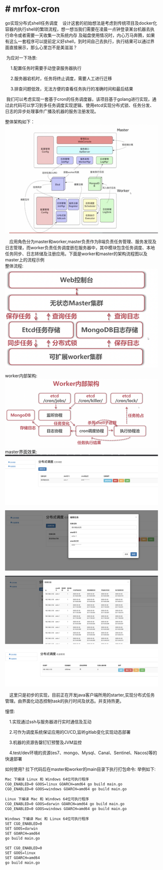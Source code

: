 # # mrfox-cron
go实现分布式shell任务调度
   &nbsp;&nbsp; 设计这套的初始想法是考虑到传统项目及docker化容器内执行shell的繁琐流程，想一想当我们需要在凌晨一点钟登录某台机器去执行命令或者需要一天收集一次系统内存
及磁盘使用情况时，内心万马奔腾，如果有这么一套程序可以提前定义好shell，到时间自己去执行，执行结果可以通过界面直接展示，那么心里岂不是美滋滋？

&nbsp;为应对一下场景:  

&emsp; 1.配置任务时需要手动登录服务器执行  

&emsp; 2.服务器宕机时，任务将终止调度，需要人工进行迁移  

&emsp;  3.排查问题低效，无法方便的查看任务执行的准确时间和最后结果  

&nbsp;我们可以考虑实现一套基于cron的任务调度器，该项目基于golang进行实现，通过此代码可以学习到多任务调度实现逻辑、使用etcd实现分布式锁、任务分发、日志的异步处理事件广播及机器的服务注册发现。  

整体架构如下：
![image](https://github.com/sunteng412/mrfox-cron/blob/master/file/WX20200330-220838@2x.png)

&emsp;应用角色分为master和worker,master负责作为B端负责任务管理、服务发现及日志管理，而worker负责任务调度嵌在服务器中，其中模块包含任务调度、本地任务同步、日志转储及注册应用。下面是worker和master的架构流程图以及master上的流程示例  
整体流程:
![image](https://github.com/sunteng412/mrfox-cron/blob/master/file/WX20200330-223251@2x.png)  

worker内部架构:  
![image](https://github.com/sunteng412/mrfox-cron/blob/master/file/WX20200330-223305@2x.png)  
master界面效果:  
![image](https://github.com/sunteng412/mrfox-cron/blob/master/file/WX20200330-221803@2x.png)  

![image](https://github.com/sunteng412/mrfox-cron/blob/master/file/WX20200330-221823@2x.png)  

![image](https://github.com/sunteng412/mrfox-cron/blob/master/file/WX20200330-221838@2x.png)  

![image](https://github.com/sunteng412/mrfox-cron/blob/master/file/WX20200330-221853@2x.png)  


&emsp;这里只是初步的实现，目前正在开发java客户端所用的starter,实现分布式任务管理。由界面化动态控制task的执行时间及状态。并支持热更。

憧憬:  

&emsp;1.实现通过ssh与服务器进行实时通信及互动  

&emsp;2.可作为调度系统保证应用的CI/CD,监听gitlab变化实现动态部署  

&emsp;3.机器的资源告罄钉钉预警及JVM监控  

&emsp;4.test/dev环境的资源(es7、mongo、Mysql、Canal、Sentinel、Nacos)等的快速部署  



如何使用?
拉下代码后在master和worker的main目录下执行打包命令:
举例如下:

```
Mac 下编译 Linux 和 Windows 64位可执行程序
CGO_ENABLED=0 GOOS=linux GOARCH=amd64 go build main.go
CGO_ENABLED=0 GOOS=windows GOARCH=amd64 go build main.go

Linux 下编译 Mac 和 Windows 64位可执行程序
CGO_ENABLED=0 GOOS=darwin GOARCH=amd64 go build main.go
CGO_ENABLED=0 GOOS=windows GOARCH=amd64 go build main.go

Windows 下编译 Mac 和 Linux 64位可执行程序
SET CGO_ENABLED=0
SET GOOS=darwin
SET GOARCH=amd64
go build main.go
 
SET CGO_ENABLED=0
SET GOOS=linux
SET GOARCH=amd64
go build main.go
```
